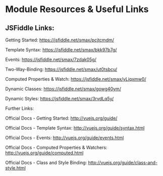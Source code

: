 # Module Resources & Useful Links
## JSFiddle Links:

Getting Started: https://jsfiddle.net/smax/pcjtcmdm/

Template Syntax: https://jsfiddle.net/smax/bkk97b7g/

Events: https://jsfiddle.net/smax/7zdak05g/

Two-Way-Binding: https://jsfiddle.net/smax/ut0tsbcu/

Computed Properties & Watch: https://jsfiddle.net/smax/yLjqxmw0/

Dynamic Classes: https://jsfiddle.net/smax/gowg40ym/

Dynamic Styles: https://jsfiddle.net/smax/3rvdLq5y/

Further Links:

Official Docs - Getting Started: http://vuejs.org/guide/

Official Docs - Template Syntax: http://vuejs.org/guide/syntax.html

Official Docs - Events: http://vuejs.org/guide/events.html

Official Docs - Computed Properties & Watchers: 
http://vuejs.org/guide/computed.html

Official Docs - Class and Style Binding: http://vuejs.org/guide/class-and-style.html